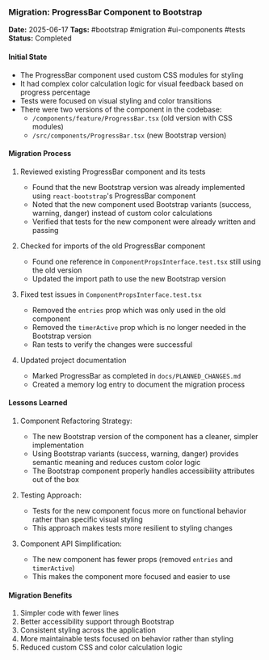 ### Migration: ProgressBar Component to Bootstrap
**Date:** 2025-06-17
**Tags:** #bootstrap #migration #ui-components #tests
**Status:** Completed

#### Initial State
- The ProgressBar component used custom CSS modules for styling
- It had complex color calculation logic for visual feedback based on progress percentage
- Tests were focused on visual styling and color transitions
- There were two versions of the component in the codebase:
  - `/components/feature/ProgressBar.tsx` (old version with CSS modules)
  - `/src/components/ProgressBar.tsx` (new Bootstrap version)

#### Migration Process
1. Reviewed existing ProgressBar component and its tests
   - Found that the new Bootstrap version was already implemented using `react-bootstrap`'s ProgressBar component
   - Noted that the new component used Bootstrap variants (success, warning, danger) instead of custom color calculations
   - Verified that tests for the new component were already written and passing

2. Checked for imports of the old ProgressBar component
   - Found one reference in `ComponentPropsInterface.test.tsx` still using the old version
   - Updated the import path to use the new Bootstrap version

3. Fixed test issues in `ComponentPropsInterface.test.tsx`
   - Removed the `entries` prop which was only used in the old component
   - Removed the `timerActive` prop which is no longer needed in the Bootstrap version
   - Ran tests to verify the changes were successful

4. Updated project documentation
   - Marked ProgressBar as completed in `docs/PLANNED_CHANGES.md`
   - Created a memory log entry to document the migration process

#### Lessons Learned
1. Component Refactoring Strategy:
   - The new Bootstrap version of the component has a cleaner, simpler implementation
   - Using Bootstrap variants (success, warning, danger) provides semantic meaning and reduces custom color logic
   - The Bootstrap component properly handles accessibility attributes out of the box

2. Testing Approach:
   - Tests for the new component focus more on functional behavior rather than specific visual styling
   - This approach makes tests more resilient to styling changes

3. Component API Simplification:
   - The new component has fewer props (removed `entries` and `timerActive`)
   - This makes the component more focused and easier to use

#### Migration Benefits
1. Simpler code with fewer lines
2. Better accessibility support through Bootstrap
3. Consistent styling across the application
4. More maintainable tests focused on behavior rather than styling
5. Reduced custom CSS and color calculation logic
